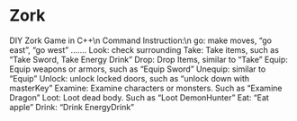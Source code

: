 # Zork
DIY Zork Game in C++\n
Command Instruction:\n
go: make moves, “go east”, “go west” .......
Look: check surrounding
Take: Take items, such as “Take Sword, Take Energy Drink”
Drop: Drop Items, similar to “Take”
Equip: Equip weapons or armors, such as “Equip Sword”
Unequip: similar to “Equip”
Unlock: unlock locked doors, such as “unlock down with masterKey” Examine: Examine characters or monsters. Such as “Examine Dragon” Loot: Loot dead body. Such as “Loot DemonHunter”
Eat: “Eat apple”
Drink: “Drink EnergyDrink”

